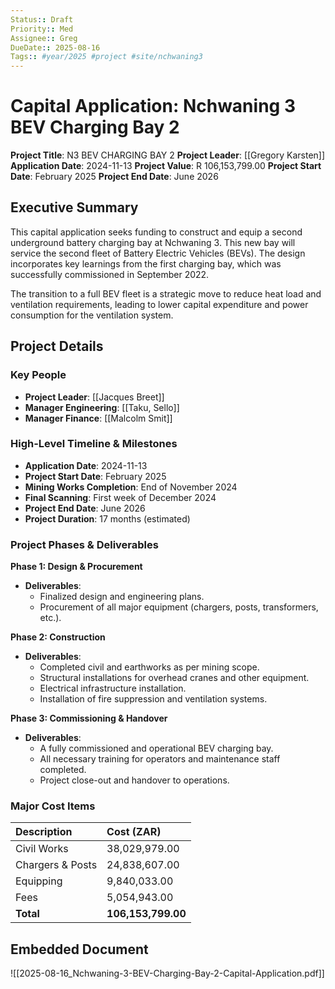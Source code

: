 ```yaml
---
Status:: Draft
Priority:: Med
Assignee:: Greg
DueDate:: 2025-08-16
Tags:: #year/2025 #project #site/nchwaning3
---
```


# Capital Application: Nchwaning 3 BEV Charging Bay 2

**Project Title**: N3 BEV CHARGING BAY 2
**Project Leader**: [[Gregory Karsten]]
**Application Date**: 2024-11-13
**Project Value**: R 106,153,799.00
**Project Start Date**: February 2025
**Project End Date**: June 2026

## Executive Summary

This capital application seeks funding to construct and equip a second underground battery charging bay at Nchwaning 3. This new bay will service the second fleet of Battery Electric Vehicles (BEVs). The design incorporates key learnings from the first charging bay, which was successfully commissioned in September 2022.

The transition to a full BEV fleet is a strategic move to reduce heat load and ventilation requirements, leading to lower capital expenditure and power consumption for the ventilation system.

## Project Details

### Key People

- **Project Leader**: [[Jacques Breet]]
- **Manager Engineering**: [[Taku, Sello]]
- **Manager Finance**: [[Malcolm Smit]]

### High-Level Timeline & Milestones

- **Application Date**: 2024-11-13
- **Project Start Date**: February 2025
- **Mining Works Completion**: End of November 2024
- **Final Scanning**: First week of December 2024
- **Project End Date**: June 2026
- **Project Duration**: 17 months (estimated)

### Project Phases & Deliverables

**Phase 1: Design & Procurement**
- **Deliverables**:
    - Finalized design and engineering plans.
    - Procurement of all major equipment (chargers, posts, transformers, etc.).

**Phase 2: Construction**
- **Deliverables**:
    - Completed civil and earthworks as per mining scope.
    - Structural installations for overhead cranes and other equipment.
    - Electrical infrastructure installation.
    - Installation of fire suppression and ventilation systems.

**Phase 3: Commissioning & Handover**
- **Deliverables**:
    - A fully commissioned and operational BEV charging bay.
    - All necessary training for operators and maintenance staff completed.
    - Project close-out and handover to operations.

### Major Cost Items

| Description | Cost (ZAR) |
| :--- | :--- |
| Civil Works | 38,029,979.00 |
| Chargers & Posts | 24,838,607.00 |
| Equipping | 9,840,033.00 |
| Fees | 5,054,943.00 |
| **Total** | **106,153,799.00** |

## Embedded Document

![[2025-08-16_Nchwaning-3-BEV-Charging-Bay-2-Capital-Application.pdf]]
